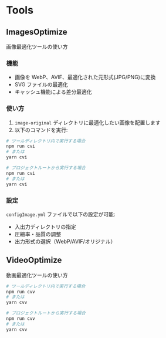 # Tools
## ImagesOptimize

画像最適化ツールの使い方

### 機能

- 画像を WebP、AVIF、最適化された元形式(JPG/PNG)に変換
- SVG ファイルの最適化
- キャッシュ機能による差分最適化

### 使い方

1. `image-original` ディレクトリに最適化したい画像を配置します
2. 以下のコマンドを実行:

```bash
# ツールディレクトリ内で実行する場合
npm run cvi
# または
yarn cvi

# プロジェクトルートから実行する場合
npm run cvi
# または
yarn cvi
```

### 設定

`configImage.yml` ファイルで以下の設定が可能:

- 入出力ディレクトリの指定
- 圧縮率・品質の調整
- 出力形式の選択（WebP/AVIF/オリジナル）

## VideoOptimize

動画最適化ツールの使い方

```bash
# ツールディレクトリ内で実行する場合
npm run cvv
# または
yarn cvv

# プロジェクトルートから実行する場合
npm run cvv
# または
yarn cvv
```
```
